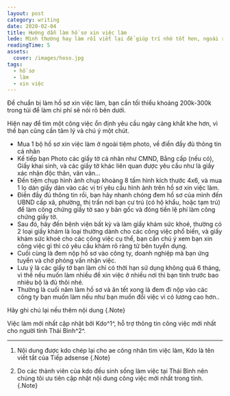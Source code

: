 ```yaml
---
layout: post
category: writing
date: 2020-02-04
title: Hướng dẫn làm hồ sơ xin việc làm
lede: Mình thường hay làm rồi viết lại để giúp trí nhớ tốt hơn, ngoài ra chia sẻ kiến thức với các bạn đồng trang lứa về cách làm một việc gì đó nhanh chóng, gọn gàng mà tốn ít thời gian, công sức và tiền bạc.
readingTime: 5
assets:
  cover: /images/hoso.jpg
tags:
  - hồ sơ
  - làm
  - xin việc
---
```


Để chuẩn bị làm hồ sơ xin việc làm, bạn cần tối thiểu khoảng 200k-300k trong túi để làm chi phí sẽ nói rõ bên dưới.

Hiện nay để tìm một công việc ổn định yêu cầu ngày càng khắt khe hơn, vì thế bạn cũng cần tâm lý và chú ý một chút.

- Mua 1 bộ hồ sơ xin việc làm ở ngoài tiệm photo, về điền đầy đủ thông tin cá nhân
- Kế tiếp bạn Photo các giấy tờ cá nhân như CMND, Bằng cấp (nếu có), Giấy khai sinh, và các giấy tờ khác liên quan được yêu cầu như là giấy xác nhận độc thân, vân vân...
- Đến tiệm chụp hình ảnh chụp khoảng 8 tấm hình kích thước 4x6, và mua 1 lọ dán giấy dán vào các vị trí yêu cầu hình ảnh trên hồ sơ xin việc làm.
- Điền đầy đủ thông tin rồi, bạn hãy nhanh chóng đem hồ sơ của mình đến UBND cấp xã, phường, thị trấn nơi bạn cư trú (có hộ khẩu, hoặc tạm trú) để làm công chứng giấy tờ sao y bản gốc và đóng tiền lệ phí làm công chứng giấy tờ.
- Sau đó, hãy đến bệnh viện bất kỳ và làm giấy khám sức khoẻ, thường có 2 loại giấy khám là loại thường dành cho các công việc phổ biến, và giấy khám sức khoẻ cho các công việc cụ thể, bạn cần chú ý xem bạn xin công việc gì thì có yêu cầu khám rõ ràng từ bên tuyển dụng.
- Cuối cùng là đem nộp hồ sơ vào công ty, doanh nghiệp mà bạn ứng tuyển và chờ phỏng vấn nhận việc.
- Lưu ý là các giấy tờ bạn làm chỉ có thời hạn sử dụng không quá 6 tháng, vì thế nếu muốn làm nhiều để xin việc ở nhiều nơi thì bạn tính trước bao nhiêu bộ là đủ thôi nhé.
- Thường là cuối năm làm hồ sơ và ăn tết xong là đem đi nộp vào các công ty bạn muốn làm nếu như bạn muốn đổi việc vì có lương cao hơn..

Hãy ghi chú lại nếu thêm nội dung {.Note}

Việc làm mới nhất cập nhật bởi Kdo^1^, hỗ trợ thông tin công việc mới nhất cho người tỉnh Thái Bình^2^.

---

1. Nội dung được kdo chép lại cho ae công nhân tìm việc làm, Kdo là tên viết tắt của Tiếp adsense {.Note}

2. Do các thành viên của kdo đều sinh sống làm việc tại Thái Bình nên chúng tôi ưu tiên cập nhật nội dung công việc mới nhất trong tỉnh. {.Note}

<script>
import Media from "../../src/components/Media";
import MediaVideo from "../../src/components/MediaVideo";
import PostButton from "../../src/components/PostButton";
export default {
  components: {
    Media,
    MediaVideo,
    PostButton,
  }
}
</script>

